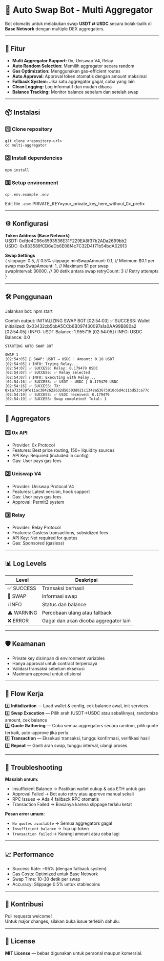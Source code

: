 # 🤖 Auto Swap Bot - Multi Aggregator

Bot otomatis untuk melakukan swap **USDT ⇄ USDC** secara bolak-balik di **Base Network** dengan multiple DEX aggregators.

---

## 🚀 Fitur

- **Multi Aggregator Support:** 0x, Uniswap V4, Relay  
- **Auto Random Selection:** Memilih aggregator secara random  
- **Gas Optimization:** Menggunakan gas-efficient routes  
- **Auto Approval:** Approval token otomatis dengan amount maksimal  
- **Fallback System:** Jika satu aggregator gagal, coba yang lain  
- **Clean Logging:** Log informatif dan mudah dibaca  
- **Balance Tracking:** Monitor balance sebelum dan setelah swap  

---

## 📦 Instalasi

### 1️⃣ Clone repository
    git clone <repository-url>
    cd multi-aggregator

### 2️⃣ Install dependencies
    npm install

### 3️⃣ Setup environment
    cp .env.example .env

Edit file `.env`:
    PRIVATE_KEY=your_private_key_here_without_0x_prefix

---

## ⚙️ Konfigurasi

**Token Address (Base Network)**  
    USDT: 0xfde4C96c8593536E31F229EA8f37b2ADa2699bb2  
    USDC: 0x833589fCD6eDb6E08f4c7C32D4f71b54bdA02913  

**Swap Settings**  
    {
      slippage: 0.5,           // 0.5% slippage
      minSwapAmount: 0.1,      // Minimum $0.1 per swap
      maxSwapAmount: 1,        // Maximum $1 per swap  
      swapInterval: 30000,     // 30 detik antara swap
      retryCount: 3            // Retry attempts
    }

---

## 🛠️ Penggunaan

Jalankan bot:
    npm start

Contoh output:
    INITIALIZING SWAP BOT 
    [02:54:03] ✅ SUCCESS: Wallet initialized: 0x03432cb5bbA5CCb6B097430097a1a0AA99B880a2
    [02:54:05] ℹ️ INFO: USDT Balance: 1.955715
    [02:54:05] ℹ️ INFO: USDC Balance: 0.0

    STARTING AUTO SWAP BOT 

    SWAP 1 
    [02:54:05] 🔄 SWAP: USDT → USDC | Amount: 0.18 USDT
    [02:54:05] ℹ️ INFO: Trying Relay...
    [02:54:07] ✅ SUCCESS: Relay: 0.179479 USDC
    [02:54:07] ✅ SUCCESS: ✅ Relay selected
    [02:54:07] ℹ️ INFO: Executing with Relay...
    [02:54:16] ✅ SUCCESS: ✅ USDT → USDC | 0.179479 USDC
    [02:54:16] ✅ SUCCESS: TX: 0x1a733439fe11ac3042622632d56303d021c1348a53675010d6d4c11bd53ca77c
    [02:54:19] ✅ SUCCESS: ✅ USDC received: 0.179479
    [02:54:19] ✅ SUCCESS: Swap completed! Total: 1

---

## 🔧 Aggregators

### 1️⃣ 0x API
- Provider: 0x Protocol  
- Features: Best price routing, 150+ liquidity sources  
- API Key: Required (included in config)  
- Gas: User pays gas fees  

### 2️⃣ Uniswap V4
- Provider: Uniswap Protocol V4  
- Features: Latest version, hook support  
- Gas: User pays gas fees  
- Approval: Permit2 system  

### 3️⃣ Relay
- Provider: Relay Protocol  
- Features: Gasless transactions, subsidized fees  
- API Key: Not required for quotes  
- Gas: Sponsored (gasless)  

---

## 📊 Log Levels

| Level | Deskripsi |
|-------|------------|
| ✅ SUCCESS | Transaksi berhasil |
| 🔄 SWAP | Informasi swap |
| ℹ️ INFO | Status dan balance |
| ⚠️ WARNING | Percobaan ulang atau fallback |
| ❌ ERROR | Gagal dan akan dicoba aggregator lain |

---

## 🛡️ Keamanan

- Private key disimpan di environment variables  
- Hanya approval untuk contract terpercaya  
- Validasi transaksi sebelum eksekusi  
- Maximum approval untuk efisiensi  

---

## 🔄 Flow Kerja

1️⃣ **Initialization** — Load wallet & config, cek balance awal, init services  
2️⃣ **Swap Execution** — Pilih arah (USDT→USDC atau sebaliknya), randomize amount, cek balance  
3️⃣ **Quote Gathering** — Coba semua aggregators secara random, pilih quote terbaik, auto-approve jika perlu  
4️⃣ **Transaction** — Eksekusi transaksi, tunggu konfirmasi, verifikasi hasil  
5️⃣ **Repeat** — Ganti arah swap, tunggu interval, ulangi proses  

---

## 🐛 Troubleshooting

**Masalah umum:**
- Insufficient Balance → Pastikan wallet cukup & ada ETH untuk gas  
- Approval Failed → Bot auto retry atau approve manual sekali  
- RPC Issues → Ada 4 fallback RPC otomatis  
- Transaction Failed → Biasanya karena slippage terlalu ketat  

**Pesan error umum:**
- `No quotes available` → Semua aggregators gagal  
- `Insufficient balance` → Top up token  
- `Transaction failed` → Kurangi amount atau coba lagi  

---

## 📈 Performance

- Success Rate: ~95% (dengan fallback system)  
- Gas Costs: Optimized untuk Base Network  
- Swap Time: 10–30 detik per swap  
- Accuracy: Slippage 0.5% untuk stablecoins  

---

## 🤝 Kontribusi

Pull requests welcome!  
Untuk major changes, silakan buka issue terlebih dahulu.

---

## 📄 License

**MIT License** — bebas digunakan untuk personal maupun komersial.
